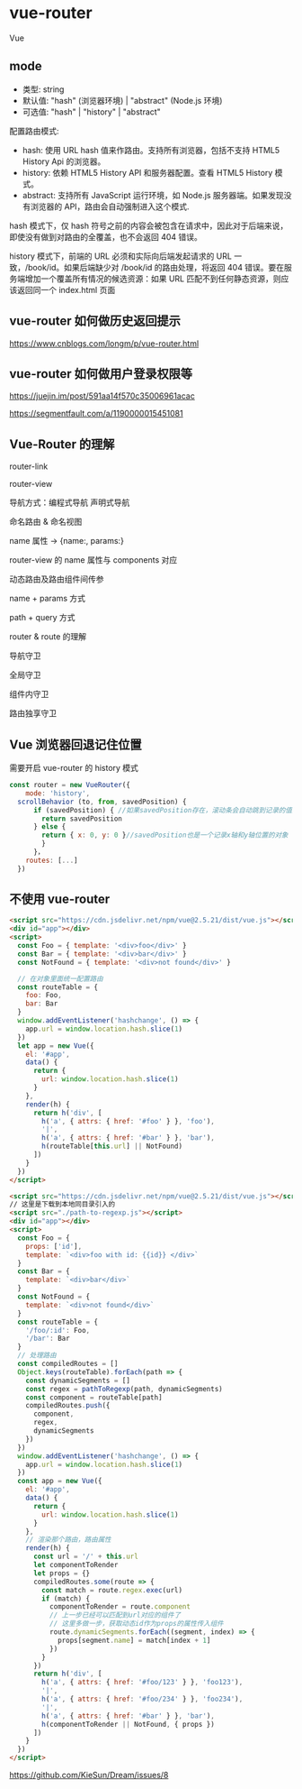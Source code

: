 # vue-router

Vue

## mode

- 类型: string
- 默认值: "hash" (浏览器环境) | "abstract" (Node.js 环境)
- 可选值: "hash" | "history" | "abstract"

配置路由模式:

- hash: 使用 URL hash 值来作路由。支持所有浏览器，包括不支持 HTML5 History Api 的浏览器。
- history: 依赖 HTML5 History API 和服务器配置。查看 HTML5 History 模式。
- abstract: 支持所有 JavaScript 运行环境，如 Node.js 服务器端。如果发现没有浏览器的 API，路由会自动强制进入这个模式.

hash 模式下，仅 hash 符号之前的内容会被包含在请求中，因此对于后端来说，即使没有做到对路由的全覆盖，也不会返回 404 错误。

history 模式下，前端的 URL 必须和实际向后端发起请求的 URL 一致，/book/id。如果后端缺少对 /book/id 的路由处理，将返回 404 错误。要在服务端增加一个覆盖所有情况的候选资源：如果 URL 匹配不到任何静态资源，则应该返回同一个 index.html 页面

## vue-router 如何做历史返回提示

https://www.cnblogs.com/longm/p/vue-router.html

## vue-router 如何做用户登录权限等

https://juejin.im/post/591aa14f570c35006961acac

https://segmentfault.com/a/1190000015451081

## Vue-Router 的理解

router-link

router-view

导航方式：编程式导航 声明式导航

命名路由 & 命名视图

name 属性 -> {name:, params:}

router-view 的 name 属性与 components 对应

动态路由及路由组件间传参

name + params 方式

path + query 方式

router & route 的理解

导航守卫

全局守卫

组件内守卫

路由独享守卫

## Vue 浏览器回退记住位置

需要开启 vue-router 的 history 模式

```js
const router = new VueRouter({
    mode: 'history',
  scrollBehavior (to, from, savedPosition) {
      if (savedPosition) { //如果savedPosition存在，滚动条会自动跳到记录的值的地方
        return savedPosition
      } else {
        return { x: 0, y: 0 }//savedPosition也是一个记录x轴和y轴位置的对象
        }
      }，
    routes: [...]
  })
```

## 不使用 vue-router

```html
<script src="https://cdn.jsdelivr.net/npm/vue@2.5.21/dist/vue.js"></script>
<div id="app"></div>
<script>
  const Foo = { template: '<div>foo</div>' }
  const Bar = { template: '<div>bar</div>' }
  const NotFound = { template: '<div>not found</div>' }

  // 在对象里面统一配置路由
  const routeTable = {
    foo: Foo,
    bar: Bar
  }
  window.addEventListener('hashchange', () => {
    app.url = window.location.hash.slice(1)
  })
  let app = new Vue({
    el: '#app',
    data() {
      return {
        url: window.location.hash.slice(1)
      }
    },
    render(h) {
      return h('div', [
        h('a', { attrs: { href: '#foo' } }, 'foo'),
        '|',
        h('a', { attrs: { href: '#bar' } }, 'bar'),
        h(routeTable[this.url] || NotFound)
      ])
    }
  })
</script>
```

```html
<script src="https://cdn.jsdelivr.net/npm/vue@2.5.21/dist/vue.js"></script>
// 这里是下载到本地同目录引入的
<script src="./path-to-regexp.js"></script>
<div id="app"></div>
<script>
  const Foo = {
    props: ['id'],
    template: `<div>foo with id: {{id}} </div>`
  }
  const Bar = {
    template: `<div>bar</div>`
  }
  const NotFound = {
    template: `<div>not found</div>`
  }
  const routeTable = {
    '/foo/:id': Foo,
    '/bar': Bar
  }
  // 处理路由
  const compiledRoutes = []
  Object.keys(routeTable).forEach(path => {
    const dynamicSegments = []
    const regex = pathToRegexp(path, dynamicSegments)
    const component = routeTable[path]
    compiledRoutes.push({
      component,
      regex,
      dynamicSegments
    })
  })
  window.addEventListener('hashchange', () => {
    app.url = window.location.hash.slice(1)
  })
  const app = new Vue({
    el: '#app',
    data() {
      return {
        url: window.location.hash.slice(1)
      }
    },
    // 渲染那个路由，路由属性
    render(h) {
      const url = '/' + this.url
      let componentToRender
      let props = {}
      compiledRoutes.some(route => {
        const match = route.regex.exec(url)
        if (match) {
          componentToRender = route.component
          // 上一步已经可以匹配到url对应的组件了
          // 这里多做一步，获取动态id作为props的属性传入组件
          route.dynamicSegments.forEach((segment, index) => {
            props[segment.name] = match[index + 1]
          })
        }
      })
      return h('div', [
        h('a', { attrs: { href: '#foo/123' } }, 'foo123'),
        '|',
        h('a', { attrs: { href: '#foo/234' } }, 'foo234'),
        '|',
        h('a', { attrs: { href: '#bar' } }, 'bar'),
        h(componentToRender || NotFound, { props })
      ])
    }
  })
</script>
```

https://github.com/KieSun/Dream/issues/8
